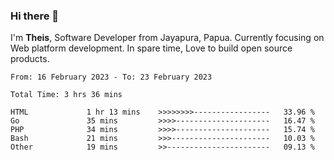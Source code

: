### Hi there 👋

I'm <b>Theis</b>, Software Developer from Jayapura, Papua. Currently focusing on Web platform development. In spare time, Love to build open source products.



 
 <!--START_SECTION:waka-->

```text
From: 16 February 2023 - To: 23 February 2023

Total Time: 3 hrs 36 mins

HTML             1 hr 13 mins    >>>>>>>>-----------------   33.96 %
Go               35 mins         >>>>---------------------   16.47 %
PHP              34 mins         >>>>---------------------   15.74 %
Bash             21 mins         >>>----------------------   10.03 %
Other            19 mins         >>-----------------------   09.13 %
```

<!--END_SECTION:waka-->
